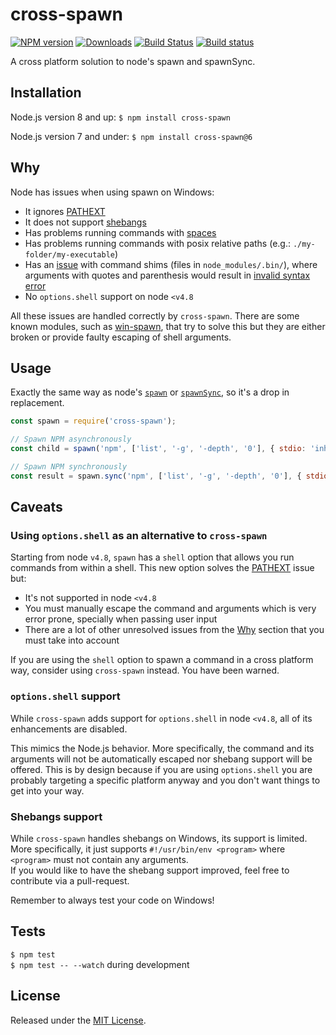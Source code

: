 # cross-spawn

[![NPM version][npm-image]][npm-url] [![Downloads][downloads-image]][npm-url] [![Build Status][ci-image]][ci-url] [![Build status][appveyor-image]][appveyor-url]

[npm-url]: https://npmjs.org/package/cross-spawn

[downloads-image]: https://img.shields.io/npm/dm/cross-spawn.svg

[npm-image]: https://img.shields.io/npm/v/cross-spawn.svg

[ci-url]: https://github.com/moxystudio/node-cross-spawn/actions/workflows/ci.yaml

[ci-image]: https://github.com/moxystudio/node-cross-spawn/actions/workflows/ci.yaml/badge.svg

[appveyor-url]: https://ci.appveyor.com/project/satazor/node-cross-spawn

[appveyor-image]: https://img.shields.io/appveyor/ci/satazor/node-cross-spawn/master.svg

A cross platform solution to node's spawn and spawnSync.

## Installation

Node.js version 8 and up:
`$ npm install cross-spawn`

Node.js version 7 and under:
`$ npm install cross-spawn@6`

## Why

Node has issues when using spawn on Windows:

* It ignores [PATHEXT](https://github.com/joyent/node/issues/2318)
* It does not support [shebangs](https://en.wikipedia.org/wiki/Shebang_\(Unix\))
* Has problems running commands with [spaces](https://github.com/nodejs/node/issues/7367)
* Has problems running commands with posix relative paths (e.g.: `./my-folder/my-executable`)
* Has an [issue](https://github.com/moxystudio/node-cross-spawn/issues/82) with command shims (files in `node_modules/.bin/`), where arguments with quotes and parenthesis would result in [invalid syntax error](https://github.com/moxystudio/node-cross-spawn/blob/e77b8f22a416db46b6196767bcd35601d7e11d54/test/index.test.js#L149)
* No `options.shell` support on node `<v4.8`

All these issues are handled correctly by `cross-spawn`.
There are some known modules, such as [win-spawn](https://github.com/ForbesLindesay/win-spawn), that try to solve this but they are either broken or provide faulty escaping of shell arguments.

## Usage

Exactly the same way as node's [`spawn`](https://nodejs.org/api/child_process.html#child_process_child_process_spawn_command_args_options) or [`spawnSync`](https://nodejs.org/api/child_process.html#child_process_child_process_spawnsync_command_args_options), so it's a drop in replacement.

```js
const spawn = require('cross-spawn');

// Spawn NPM asynchronously
const child = spawn('npm', ['list', '-g', '-depth', '0'], { stdio: 'inherit' });

// Spawn NPM synchronously
const result = spawn.sync('npm', ['list', '-g', '-depth', '0'], { stdio: 'inherit' });
```

## Caveats

### Using `options.shell` as an alternative to `cross-spawn`

Starting from node `v4.8`, `spawn` has a `shell` option that allows you run commands from within a shell. This new option solves
the [PATHEXT](https://github.com/joyent/node/issues/2318) issue but:

* It's not supported in node `<v4.8`
* You must manually escape the command and arguments which is very error prone, specially when passing user input
* There are a lot of other unresolved issues from the [Why](#why) section that you must take into account

If you are using the `shell` option to spawn a command in a cross platform way, consider using `cross-spawn` instead. You have been warned.

### `options.shell` support

While `cross-spawn` adds support for `options.shell` in node `<v4.8`, all of its enhancements are disabled.

This mimics the Node.js behavior. More specifically, the command and its arguments will not be automatically escaped nor shebang support will be offered. This is by design because if you are using `options.shell` you are probably targeting a specific platform anyway and you don't want things to get into your way.

### Shebangs support

While `cross-spawn` handles shebangs on Windows, its support is limited. More specifically, it just supports `#!/usr/bin/env <program>` where `<program>` must not contain any arguments.\
If you would like to have the shebang support improved, feel free to contribute via a pull-request.

Remember to always test your code on Windows!

## Tests

`$ npm test`\
`$ npm test -- --watch` during development

## License

Released under the [MIT License](https://www.opensource.org/licenses/mit-license.php).
